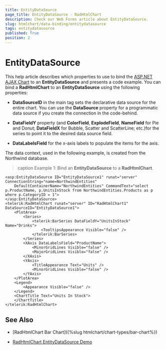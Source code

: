 ```yaml
---
title: EntityDataSource
page_title: EntityDataSource - RadHtmlChart
description: Check our Web Forms article about EntityDataSource.
slug: htmlchart/data-binding/entitydatasource
tags: entitydatasource
published: True
position: 2
---
```


# EntityDataSource

This help article describes which properties to use to bind the [ASP.NET AJAX Chart](https://www.telerik.com/products/aspnet-ajax/html-chart.aspx) to an **EntityDataSource** and presents a code example. You can bind a **RadHtmlChart** to an **EntityDataSource** using the following properties:

* **DataSourceID** in the main tag sets the declarative data source for the entire chart. You can use the **DataSource** property for a programmatic data source if you create the connection in the code-behind.

* **DataFieldY** property (and **ColorField**, **ExplodeField**, **NameField** for Pie and Donut; **DataFieldX** for Bubble, Scatter and ScatterLine; etc.)for the series to point it to the desired data source field.

* **DataLabelsField** for the x-axis labels to populate the items for the axis.

The data context, used in the following example, is created from the Northwind database.

>caption Example 1: Bind an **EntityDataSource** to a **RadHtmlChart**.

````ASP.NET
<asp:EntityDataSource ID="EntityDataSource1" runat="server" ConnectionString="name=NorthwindEntities"
	DefaultContainerName="NorthwindEntities" CommandText="select p.ProductName, p.UnitsInStock from NorthwindEntities.Products as p where p.CategoryID = 1">
</asp:EntityDataSource>
<telerik:RadHtmlChart runat="server" ID="RadHtmlChart1" DataSourceID="EntityDataSource1">
	<PlotArea>
		<Series>
			<telerik:BarSeries DataFieldY="UnitsInStock" Name="Drinks">
				<TooltipsAppearance Visible="false" />
			</telerik:BarSeries>
		</Series>
		<XAxis DataLabelsField="ProductName">
			<MinorGridLines Visible="false" />
			<MajorGridLines Visible="false" />
		</XAxis>
		<YAxis>
			<TitleAppearance Text="Units" />
			<MinorGridLines Visible="false" />
		</YAxis>
	</PlotArea>
	<Legend>
		<Appearance Visible="false" />
	</Legend>
	<ChartTitle Text="Units In Stock">
	</ChartTitle>
</telerik:RadHtmlChart>
````

## See Also

 * [RadHtmlChart Bar Chart]({%slug htmlchart/chart-types/bar-chart%})

 * [RadHtmlChart EntityDataSource Demo](https://demos.telerik.com/aspnet-ajax/htmlchart/examples/databinding/entitydatasource/defaultcs.aspx)
